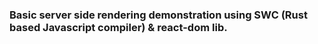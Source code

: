 ### Basic server side rendering demonstration using SWC (Rust based Javascript compiler) & react-dom lib.